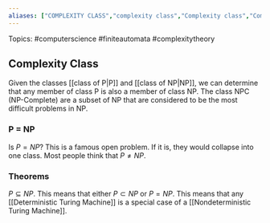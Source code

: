 ```yaml
---
aliases: ["COMPLEXITY CLASS","complexity class","Complexity class","Complexity classes","complexity classes"] 
---
```

Topics: #computerscience #finiteautomata #complexitytheory 

## Complexity Class
Given the classes [[class of P|P]] and [[class of NP|NP]], we can determine that any member of class P is also a member of class NP. The class NPC (NP-Complete) are a subset of NP that are considered to be the most difficult problems in NP. 

### P = NP
Is $P = NP$? This is a famous open problem. If it is, they would collapse into one class. Most people think that $P \neq NP$.

### Theorems
$P \subseteq NP$. This means that either $P \subset NP$ or $P = NP$. This means that any [[Deterministic Turing Machine]] is a special case of a [[Nondeterministic Turing Machine]]. 